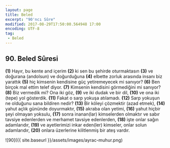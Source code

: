 ```yaml
---
layout: page
title: Beled
excerpt: "90'ncı Sûre"
modified: 2017-08-29T17:50:00.564948 17:00
encoding: UTF-8
tag: 
 - Beled
---
```


## 90. Beled Sûresi

**(1)** Hayır, bu kente and içerim 
**(2)** ki sen bu şehirde oturmaktasın
**(3)** ve doğurana (andolsun) ve doğurduğuna
**(4)** elbette zorluk arasında insanı biz yarattık
**(5)** hiç kimsenin kendisine güç yetiremeyecek mi sanıyor?
**(6)** Ben birçok mal ettim telef diyor.
**(7)** Kimsenin kendisini görmediğini mi sanıyor?
**(8)** Biz vermedik mi? Ona iki göz,
**(9)** ve iki dudak ve bir dil,
**(10)** ve ona iki (tepe) yol gösterdik.
**(11)** Fakat o sarp yokuşa atılamadı.
**(12)** Sarp yokuşun ne olduğunu sana bildiren nedir? 
**(13)** Bir köleyi çözmektir (azad etmek),
**(14)** yahut açlık gününde doyurmaktır,
**(15)** akraba olan yetimi,
**(16)** yahut hiçbir şeyi olmayan yoksulu,
**(17)** sonra inanan(lar) kimselerden olmaktır ve sabır tavsiye edenlerden ve merhamet tavsiye edenlerden, 
**(18)** işte onlar sağın adamlarıdır,
**(19)** ve ayetlerimizi inkar eden(ler) kimseler, onlar solun adamlarıdır,
**(20)** onlara üzerlerine kilitlenmiş bir ateş vardır. 

![90]({{ site.baseurl }}/assets/images/ayrac-muhur.png)
